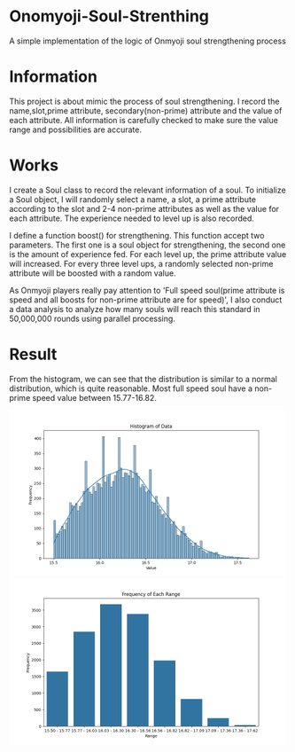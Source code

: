 # Onomyoji-Soul-Strenthing
A simple implementation of the logic of Onmyoji soul strengthening process

# Information
This project is about mimic the process of soul strengthening. I record the name,slot,prime attribute, secondary(non-prime) attribute and the value of each attribute. All information is carefully checked to make sure the value range and possibilities are accurate.

# Works
I create a Soul class to record the relevant information of a soul. To initialize a Soul object, I will randomly select a name, a slot, a prime attribute according to the slot and 2-4 non-prime attributes as well as the value for each attribute. The experience needed to level up is also recorded. 

I define a function boost() for strengthening. This function accept two parameters. The first one is a soul object for strengthening, the second one is the amount of experience fed.
For each level up, the prime attribute value will increased. For every three level ups, a randomly selected non-prime attribute will be boosted with a random value.

As Onmyoji players really pay attention to 'Full speed soul(prime attribute is speed and all boosts for non-prime attribute are for speed)', I also conduct a data analysis to analyze how many souls will reach this standard in 50,000,000 rounds using parallel processing.

# Result
From the histogram, we can see that the distribution is similar to a normal distribution, which is quite reasonable. Most full speed soul have a non-prime speed value between 15.77-16.82.
<div style="display: inline-block;">
  <img src="soul_data_analysis/Histogram.png" alt="viewers" width="500"> 
  <img src="soul_data_analysis/Frequency of Each Range.png" alt="rating" width="500"> 
</div>
